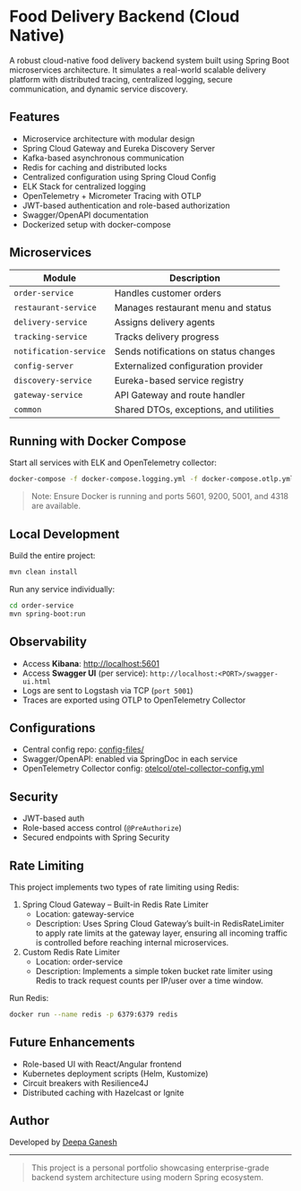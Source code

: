 
# Food Delivery Backend (Cloud Native)

A robust cloud-native food delivery backend system built using Spring Boot microservices architecture. It simulates a real-world scalable delivery platform with distributed tracing, centralized logging, secure communication, and dynamic service discovery.

## Features

- Microservice architecture with modular design
- Spring Cloud Gateway and Eureka Discovery Server
- Kafka-based asynchronous communication
- Redis for caching and distributed locks
- Centralized configuration using Spring Cloud Config
- ELK Stack for centralized logging
- OpenTelemetry + Micrometer Tracing with OTLP
- JWT-based authentication and role-based authorization
- Swagger/OpenAPI documentation
- Dockerized setup with docker-compose

## Microservices

| Module              | Description                                |
|---------------------|--------------------------------------------|
| `order-service`     | Handles customer orders                    |
| `restaurant-service`| Manages restaurant menu and status         |
| `delivery-service`  | Assigns delivery agents                    |
| `tracking-service`  | Tracks delivery progress                   |
| `notification-service` | Sends notifications on status changes  |
| `config-server`     | Externalized configuration provider        |
| `discovery-service` | Eureka-based service registry              |
| `gateway-service`   | API Gateway and route handler              |
| `common`            | Shared DTOs, exceptions, and utilities     |

## Running with Docker Compose

Start all services with ELK and OpenTelemetry collector:

```bash
docker-compose -f docker-compose.logging.yml -f docker-compose.otlp.yml up --build
```

> Note: Ensure Docker is running and ports 5601, 9200, 5001, and 4318 are available.

## Local Development

Build the entire project:

```bash
mvn clean install
```

Run any service individually:

```bash
cd order-service
mvn spring-boot:run
```

## Observability

- Access **Kibana**: [http://localhost:5601](http://localhost:5601)
- Access **Swagger UI** (per service): `http://localhost:<PORT>/swagger-ui.html`
- Logs are sent to Logstash via TCP (`port 5001`)
- Traces are exported using OTLP to OpenTelemetry Collector

## Configurations

- Central config repo: [config-files/](./config-files/)
- Swagger/OpenAPI: enabled via SpringDoc in each service
- OpenTelemetry Collector config: [otelcol/otel-collector-config.yml](./otelcol/otel-collector-config.yml)

## Security

- JWT-based auth
- Role-based access control (`@PreAuthorize`)
- Secured endpoints with Spring Security

## Rate Limiting

This project implements two types of rate limiting using Redis:

1. Spring Cloud Gateway – Built-in Redis Rate Limiter
   - Location: gateway-service
   - Description: Uses Spring Cloud Gateway’s built-in RedisRateLimiter to apply rate limits at the gateway layer, ensuring all incoming traffic is controlled before reaching internal microservices.
2. Custom Redis Rate Limiter
   - Location: order-service
   - Description: Implements a simple token bucket rate limiter using Redis to track request counts per IP/user over a time window.

Run Redis:

```bash
docker run --name redis -p 6379:6379 redis
```

## Future Enhancements

- Role-based UI with React/Angular frontend
- Kubernetes deployment scripts (Helm, Kustomize)
- Circuit breakers with Resilience4J
- Distributed caching with Hazelcast or Ignite

## Author

Developed by [Deepa Ganesh](https://github.com/deepa-ganesh)

---

> This project is a personal portfolio showcasing enterprise-grade backend system architecture using modern Spring ecosystem.
